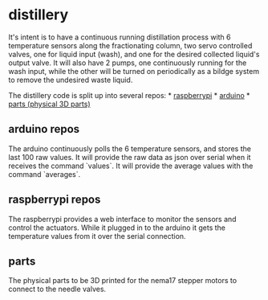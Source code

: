 # distillery
<p>
It's intent is to have a continuous running distillation process with 6 temperature sensors along the fractionating column, two servo controlled valves, one for liquid input (wash), and one for the desired collected liquid's output valve. It will also have 2 pumps, one continuously running for the wash input, while the other will be turned on periodically as a bildge system to remove the undesired waste liquid.
</p>
<p>
The distillery code is split up into several repos:
* <a href="https://github.com/joram/distillery-raspberrypi">raspberrypi</a>
* <a href="https://github.com/joram/distillery-arduino">arduino</a>
* <a href="https://github.com/joram/distillery-parts">parts (physical 3D parts)</a>
</p>

## arduino repos
<p>
The arduino continuously polls the 6 temperature sensors, and stores the last 100 raw values. It will provide the raw data as json over serial when it receives the command `values`. It will provide the average values with the command `averages`.
</p>

## raspberrypi repos
<p>
The raspberrypi provides a web interface to monitor the sensors and control the actuators. While it plugged in to the arduino it gets the temperature values from it over the serial connection.
</p>

## parts
<p>
The physical parts to be 3D printed for the nema17 stepper motors to connect to the needle valves.
</p>